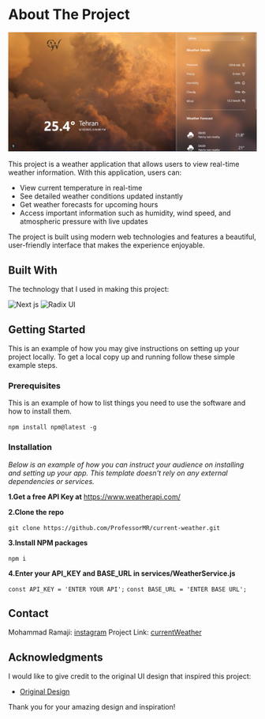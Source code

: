 # About The Project

![current-weather](./public/images/desktop-preview.png)

This project is a weather application that allows users to view real-time weather information. With this application, users can:

- View current temperature in real-time
- See detailed weather conditions updated instantly
- Get weather forecasts for upcoming hours
- Access important information such as humidity, wind speed, and atmospheric pressure with live updates

The project is built using modern web technologies and features a beautiful, user-friendly interface that makes the experience enjoyable.

## Built With

The technology that I used in making this project:

![Next js](https://img.shields.io/badge/next.js-000000?style=for-the-badge&logo=nextdotjs&logoColor=white)
![Radix UI](https://img.shields.io/badge/Radix_UI-161618?style=for-the-badge&logo=radixui&logoColor=white)

## Getting Started

This is an example of how you may give instructions on setting up your project locally. To get a local copy up and running follow these simple example steps.

### Prerequisites

This is an example of how to list things you need to use the software and how to install them.

`npm install npm@latest -g`

### Installation

_Below is an example of how you can instruct your audience on installing and setting up your app. This template doesn't rely on any external dependencies or services._

**1.Get a free API Key at** https://www.weatherapi.com/

**2.Clone the repo**

`git clone https://github.com/ProfessorMR/current-weather.git`

**3.Install NPM packages**

`npm i`

**4.Enter your API_KEY and BASE_URL in services/WeatherService.js**

`const API_KEY = 'ENTER YOUR API';`
`const BASE_URL = 'ENTER BASE URL';`

## Contact

Mohammad Ramaji: [instagram](https://instagram.com/mohammad._.rmj)
Project Link: [currentWeather](https://github.com/ProfessorMR/current-weather.git)

## Acknowledgments

I would like to give credit to the original UI design that inspired this project:

- [Original Design](https://weather-web-9uot.onrender.com/)

Thank you for your amazing design and inspiration!

